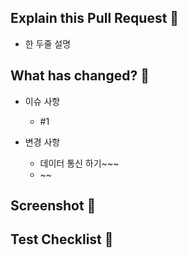 ## Explain this Pull Request 🙏

- 한 두줄 설명

## What has changed? 🤔

- 이슈 사항
  - #1

- 변경 사항 
  - 데이터 통신 하기~~~
  - ~~

## Screenshot 📸


## Test Checklist 🚩
